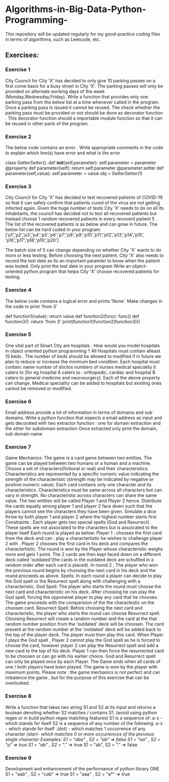 # Algorithms-in-Big-Data-Python-Programming-
This repository will be updated regularly for my good-practice coding files in terms of algorithms, such as Leetcode, etc.

## Exercises: 

### Exercise 1

City Council for City 'X' has decided to only give 10 parking passes on a first come basis for a busy street in City 'X'. The parking passes will only be provided on alternate working days of the week (Monday,Wednesday,Friday). Write a function that provides only one parking pass from the below list at a time whenever called in the program. Once a parking pass is issued it cannot be reused.
The check whether the parking pass must be provided or not should be done as decorator function . This decorator function should a importable module function so that it can be reused in other parts of the program.

### Exercise 2

The below code contains an error . Write appropriate comments in the code to explain which line(s) have error and what is the error

class GetterSetter():
    def __init__(self,parameter):
self.parameter = parameter
@property
def parameter(self): return self.parameter
@parameter.setter
def parameter(self,value): self.parameter = value
obj = GetterSetter(1)

### Exercise 3

City Council for City 'X' has decided to test recovered patients of COVID-19 so that it can safely confirm that patients cured of the virus are not getting infected again. Given the huge number of tests City 'X' needs to do on all its inhabitants, the council has decided not to test all recovered patients but instead choose 1 random recovered patients in every recoverd patient 5 . The list of the recovered patients is as below and can grow in future. The below list can be hard coded in your program:
['p1','p2','p3','p4','p5','p6','p7','p8','p9','p10','p11','p12','p13','p14','p15', 'p16','p17','p18','p19','p20']

The batch size of 5 can change depending on whether City 'X' wants to do more or less testing. Before choosing the next patient, City 'X' also needs to record the test date as its an important paramter to know when the patient was tested. Only print the test date in your program
Write an object-oriented python program that helps City 'X' choose recovered patients for testing.

### Exercise 4

The below code contains a logical error and prints 'None'. Make changes in the code to print 'from 3'

def function1(value):
    return value
def function2(func):
    func()
def function3(): return 'from 3'
print(function1(function2(function3)))

### Exercise 5

One vital part of Smart City are hospitals . How would you model hospitals in object oriented python programming ?
All Hospitals must contain atleast 15 beds . The number of beds should be allowed to modified if in future we plan to reduce or increase the minimum bed condition. Each hospital must contain: name
number of doctos
numbers of nurses
medical speciality it caters to (for eg hospital A caters to : orthopedic, cardiac and hospital B caters to general medicine and neurosurgery).
Each of the above property can change. Medical speciality can be added to hospitals but existing ones cannot be removed or modified.

### Exercise 6

Email address provide a lot of information in terms of domains and sub domains. Write a python function that expects a email address as input and gets decorated with two extractor function : one for domain extraction
and the other for subdomain extraction
Once extracted only print the domain, sub domain name

### Exercise 7

Game Mechanics: The game is a card game between two entities. The game can be played between two humans or a human and a machine. Choose a set of characters(fictional or real) and their characteristics. Characteristics are represented by a specific numeric value indicating the strength of the characteristic (strength may be indicated by negative or positive numeric value). Each card contains only one character and its characteristics.
Characteristics must be same across all characters but can vary in strength. No characteristic across characters can share the same value.
The two entities will be called Player 1 and Player 2 hence.
Distribute the cards equally among player 1 and player 2 face down such that the players cannot see the characters they have been given. Simulate a dice throw by both player 1 and player 2 where the highest number starts first
Constraints : Each player gets two special spells (God and Resurrect) . These spells are not associated to the characters but is assoicated to the player itself
Each round is played as below:
Player 1 : chooses the first card from the deck and can : play a charactertistic he wishes to challenge player 2 with . Player 2 chooses the first card in his deck and compares the charactertistic. The round is won by the Player whose characteristic weighs more and gets 1 point. The 2 cards are then kept faced down on a different deck called 'outdated'(the cards in the outdated deck are schuflled in a random order after each card is placed). In round 2 , The player who won the previous round begins by choosing the next card in his deck and the round proceeds as above.
Spells:
In each round a player can decide to play the God spell or the Resurrect spell along with challenging with a characteristic.
God Spell: The player who starts the round must choose the next card and characteristic on his deck. After choosing he can play the God spell, forcing the opponenet player to play any card that he chooses. The game proceeds with the comparision of the the charactestic on the choosen card.
Resurrect Spell: Before choosing the next card and characteristic, the player who starts the round can choose Resurrect spell. Choosing Resurrect will create a random number and the card at the that random number position from the 'outdated' deck will be choosen. The card present at the random number at the 'outdated' deck will be added back to the top of the player deck. The player must then play this card.
When Player 1 plays the God spell , Player 2 cannot play the God spell as he is forced to choose the card, however player 2 can play the Resurrect spell and add a new card to the top of his deck. Player 1 can then force the resurrected card to be choosen or can go with his earlier choice.
God and Resurrect spell can only be played once by each Player.
The Game ends when all cards of one / both players have been played.
The game is won by the player with maximum points.
Please note : the game mechanics is not perfect and can imbalence the game , but for the purpose of this exercise that can be overlooked.

### Exercise 8

Write a function that takes two string S1 and S2 at its input and returns a boolean denoting whether S2 matches / contains S1. (avoid using python regex or in build python regex matching features)
S1 is a sequence of: a-z - which stands for itself
S2 is a sequence of any number of the following:
a-z - which stands for itself
.(dot) - which matches 1 occurrence of any character
*(star)- which matches 0 or more occurrences of the previous single character
Examples:
S1 = "aba" , S2 = "*ab" => false
S1 = "aa" , S2 = "a*" => true
S1 = "ab" , S2 = ".*" => true
S1 = "ab", S2 = "." => false

### Exercise 9

Development and enhancement of the performance of python library GNE
S1 = "aab" , S2 = "c*a*b" => true S1 = "aaa" , S2 = "a*" => true
